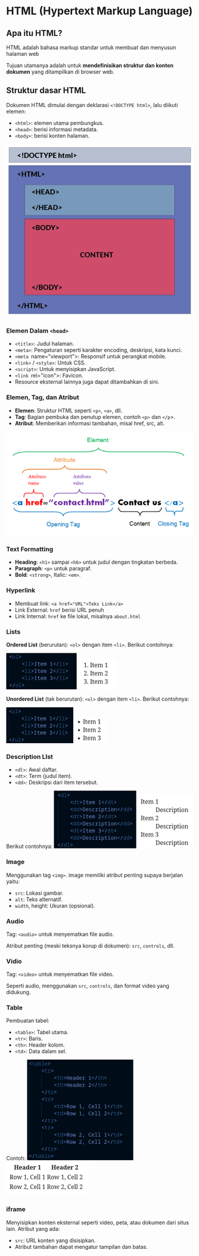 # HTML (Hypertext Markup Language)

## Apa itu HTML?

HTML adalah bahasa markup standar untuk membuat dan menyusun halaman web

Tujuan utamanya adalah untuk **mendefinisikan struktur dan konten dokumen** yang ditampilkan di browser web.

## Struktur dasar HTML

Dokumen HTML dimulai dengan deklarasi `<!DOCTYPE html>`, lalu diikuti elemen:
- `<html>`: elemen utama pembungkus.
- `<head>`: berisi informasi metadata.
- `<body>`: berisi konten halaman.

![HTML](/assets/Materi_2/HTMLStructure.png)

### Elemen Dalam `<head>`

- `<title>`: Judul halaman.
- `<meta>`: Pengaturan seperti karakter encoding, deskripsi, kata kunci.
- `<meta `name="viewport">: Responsif untuk perangkat mobile.
- `<link>` / `<style>`: Untuk CSS.
- `<script>`: Untuk menyisipkan JavaScript.
- `<link `rel="icon">: Favicon.
- Resource eksternal lainnya juga dapat ditambahkan di sini.

### Elemen, Tag, dan Atribut

- **Elemen**: Struktur HTML seperti `<p>`, `<a>`, dll.
- **Tag**: Bagian pembuka dan penutup elemen, contoh `<p>` dan `</p`>.
- **Atribut**: Memberikan informasi tambahan, misal href, src, alt.

![Element](/assets/Materi_2/Element.png)

### Text Formatting

- **Heading**: `<h1>` sampai `<h6>` untuk judul dengan tingkatan berbeda.
- **Paragraph**: `<p>` untuk paragraf.
- **Bold**: `<strong>`, Italic: `<em>`.

### Hyperlink

- Membuat link: `<a href="URL">Teks Link</a>`
- Link External: `href` berisi URL penuh
- Link Internal: `href` ke file lokal, misalnya `about.html`

### Lists

**Ordered List** (berurutan): `<ol>` dengan item `<li>`. Berikut contohnya:

![ol](/assets/Materi_2/ol_li.png)
![ol](/assets/Materi_2/ol_li_hasil.png)

**Unordered List** (tak berurutan): `<ul>` dengan item `<li>`. Berikut contohnya:

![ul](/assets/Materi_2/ul_li.png)
![ul](/assets/Materi_2/ul_li_hasil.png)

### Description LIst

- `<dl>`: Awal daftar.
- `<dt>`: Term (judul item).
- `<dd>`: Deskripsi dari item tersebut.

Berikut contohnya:
![dl](/assets/Materi_2/dl.png)
![dl_hasil](/assets/Materi_2/dl_hasil.png)

### Image

Menggunakan tag `<img>`. image memiliki atribut penting supaya berjalan yaitu:
- `src`: Lokasi gambar.
- `alt`: Teks alternatif.
- `width`, height: Ukuran (opsional).

### Audio

Tag: `<audio>` untuk menyematkan file audio.

Atribut penting (meski teksnya korup di dokumen): `src`, `controls`, dll.

### Vidio

Tag: `<video>` untuk menyematkan file video.

Seperti audio, menggunakan `src`, `controls`, dan format video yang didukung.

### Table

Pembuatan tabel:
- `<table>`: Tabel utama.
- `<tr>`: Baris.
- `<th>`: Header kolom.
- `<td>`: Data dalam sel.

Contoh:
![table](/assets/Materi_2/table.png)
![table_hasil](/assets/Materi_2/table_hasil.png)

### iframe

Menyisipkan konten eksternal seperti video, peta, atau dokumen dari situs lain. Atribut yang ada:
- `src`: URL konten yang disisipkan.
- Atribut tambahan dapat mengatur tampilan dan batas.